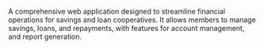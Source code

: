 A comprehensive web application designed to streamline financial operations for savings and loan cooperatives. It allows members to manage savings, loans, and repayments, with features for account management, and report generation.
